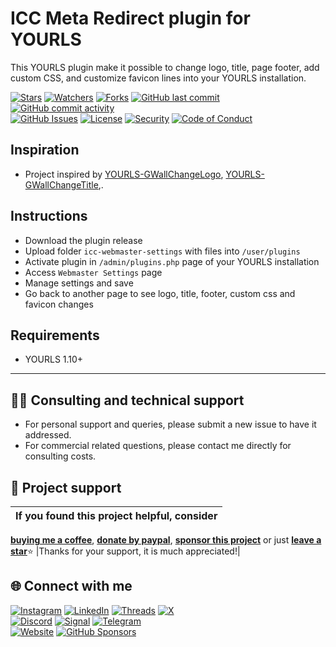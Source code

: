 # ICC Meta Redirect plugin for YOURLS
This YOURLS plugin make it possible to change logo, title, page footer, add custom CSS, and customize favicon lines into your YOURLS installation.

<!-- buttons -->
[![Stars](https://img.shields.io/github/stars/ivancarlosti/yourlswebmastersettings?label=⭐%20Stars&color=gold&style=flat)](https://github.com/ivancarlosti/yourlswebmastersettings/stargazers)
[![Watchers](https://img.shields.io/github/watchers/ivancarlosti/yourlswebmastersettings?label=Watchers&style=flat&color=red)](https://github.com/sponsors/ivancarlosti)
[![Forks](https://img.shields.io/github/forks/ivancarlosti/yourlswebmastersettings?label=Forks&style=flat&color=ff69b4)](https://github.com/sponsors/ivancarlosti)
[![GitHub last commit](https://img.shields.io/github/last-commit/ivancarlosti/yourlswebmastersettings?label=Last%20Commit)](https://github.com/ivancarlosti/yourlswebmastersettings/commits)
[![GitHub commit activity](https://img.shields.io/github/commit-activity/m/ivancarlosti/yourlswebmastersettings?label=Activity)](https://github.com/ivancarlosti/yourlswebmastersettings/pulse)  
[![GitHub Issues](https://img.shields.io/github/issues/ivancarlosti/yourlswebmastersettings?label=Issues&color=orange)](https://github.com/ivancarlosti/yourlswebmastersettings/issues)
[![License](https://img.shields.io/github/license/ivancarlosti/yourlswebmastersettings?label=License)](LICENSE)
[![Security](https://img.shields.io/badge/Security-View%20Here-purple)](https://github.com/ivancarlosti/yourlswebmastersettings/security)
[![Code of Conduct](https://img.shields.io/badge/Code%20of%20Conduct-2.1-4baaaa)](https://github.com/ivancarlosti/yourlswebmastersettings?tab=coc-ov-file)
<!-- endbuttons -->

## Inspiration
* Project inspired by [YOURLS-GWallChangeLogo](https://github.com/gioxx/YOURLS-GWallChangeLogo), [YOURLS-GWallChangeTitle](https://github.com/gioxx/YOURLS-GWallChangeTitle),.

## Instructions
* Download the plugin release
* Upload folder `icc-webmaster-settings` with files into `/user/plugins`
* Activate plugin in `/admin/plugins.php` page of your YOURLS installation
* Access `Webmaster Settings` page
* Manage settings and save
* Go back to another page to see logo, title, footer, custom css and favicon changes

## Requirements
* YOURLS 1.10+

<!-- footer -->
---

## 🧑‍💻 Consulting and technical support
* For personal support and queries, please submit a new issue to have it addressed.
* For commercial related questions, please contact me directly for consulting costs. 

## 🩷 Project support
| If you found this project helpful, consider |
| :---: |
[**buying me a coffee**][buymeacoffee], [**donate by paypal**][paypal], [**sponsor this project**][sponsor] or just [**leave a star**](../..)⭐
|Thanks for your support, it is much appreciated!|

## 🌐 Connect with me
[![Instagram](https://img.shields.io/badge/Instagram-@ivancarlos-E4405F)](https://instagram.com/ivancarlos)
[![LinkedIn](https://img.shields.io/badge/LinkedIn-@ivancarlos-0077B5)](https://www.linkedin.com/in/ivancarlos)
[![Threads](https://img.shields.io/badge/Threads-@ivancarlos-808080)](https://threads.net/@ivancarlos)
[![X](https://img.shields.io/badge/X-@ivancarlos-000000)](https://x.com/ivancarlos)  
[![Discord](https://img.shields.io/badge/Discord-@ivancarlos.me-5865F2)](https://discord.com/users/ivancarlos.me)
[![Signal](https://img.shields.io/badge/Signal-@ivancarlos.01-2592E9)](https://icc.gg/.signal)
[![Telegram](https://img.shields.io/badge/Telegram-@ivancarlos-26A5E4)](https://t.me/ivancarlos)  
[![Website](https://img.shields.io/badge/Website-ivancarlos.me-FF6B6B)](https://ivancarlos.me)
[![GitHub Sponsors](https://img.shields.io/github/sponsors/ivancarlosti?label=GitHub%20Sponsors&color=ffc0cb)][sponsor]

[cc]: https://docs.github.com/en/communities/setting-up-your-project-for-healthy-contributions/adding-a-code-of-conduct-to-your-project
[contributing]: https://docs.github.com/en/articles/setting-guidelines-for-repository-contributors
[security]: https://docs.github.com/en/code-security/getting-started/adding-a-security-policy-to-your-repository
[support]: https://docs.github.com/en/articles/adding-support-resources-to-your-project
[it]: https://docs.github.com/en/communities/using-templates-to-encourage-useful-issues-and-pull-requests/configuring-issue-templates-for-your-repository#configuring-the-template-chooser
[prt]: https://docs.github.com/en/communities/using-templates-to-encourage-useful-issues-and-pull-requests/creating-a-pull-request-template-for-your-repository
[funding]: https://docs.github.com/en/articles/displaying-a-sponsor-button-in-your-repository
[ivancarlos]: https://ivancarlos.me
[buymeacoffee]: https://www.buymeacoffee.com/ivancarlos
[paypal]: https://icc.gg/donate
[sponsor]: https://github.com/sponsors/ivancarlosti
